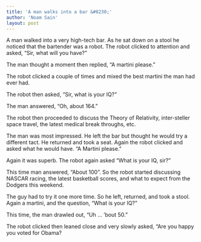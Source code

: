 ```yaml
---
title: 'A man walks into a bar &#8230;'
author: 'Noam Sain'
layout: post
---
```


A man walked into a very high-tech bar. As he sat down on a stool he noticed that the bartender was a robot. The robot clicked to attention and asked, “Sir, what will you have?”

The man thought a moment then replied, “A martini please.”

The robot clicked a couple of times and mixed the best martini the man had ever had.

The robot then asked, “Sir, what is your IQ?”

The man answered, “Oh, about 164.”

The robot then proceeded to discuss the Theory of Relativity, inter-steller space travel, the latest medical break throughs, etc.

The man was most impressed. He left the bar but thought he would try a different tact. He returned and took a seat. Again the robot clicked and asked what he would have. “A Martini please.”

Again it was superb. The robot again asked “What is your IQ, sir?”

This time man answered, “About 100”. So the robot started discussing NASCAR racing, the latest basketball scores, and what to expect from the Dodgers this weekend.

The guy had to try it one more time. So he left, returned, and took a stool. Again a martini, and the question, “What is your IQ?”

This time, the man drawled out, “Uh … ’bout 50.”

The robot clicked then leaned close and very slowly asked, “Are you happy you voted for Obama?
